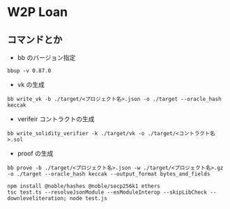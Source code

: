 # W2P Loan

## コマンドとか

- bb のバージョン指定

```
bbup -v 0.87.0
```

- vk の生成

```
bb write_vk -b ./target/<プロジェクト名>.json -o ./target --oracle_hash keccak
```

- verifeir コントラクトの生成

```
bb write_solidity_verifier -k ./target/vk -o ./target/<コントラクト名>.sol
```

- proof の生成

```
bb prove -b ./target/<プロジェクト名>.json -w ./target/<プロジェクト名>.gz -o ./target --oracle_hash keccak --output_format bytes_and_fields
```

```
npm install @noble/hashes @noble/secp256k1 ethers
tsc test.ts --resolveJsonModule --esModuleInterop --skipLibCheck --downleveliteration; node test.js
```

